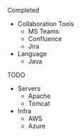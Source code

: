 Completed

- Collaboration Tools
  - MS Teams
  - Confluence
  - Jira
- Language
  - Java



TODO
- Servers
  - Apache
  - Tomcat
- Infra
  - AWS
  - Azure
